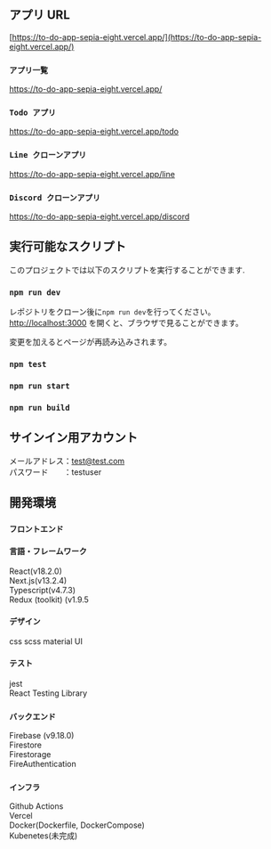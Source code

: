 ## アプリ URL
[https://to-do-app-sepia-eight.vercel.app/](https://to-do-app-sepia-eight.vercel.app/)

### `アプリ一覧`
https://to-do-app-sepia-eight.vercel.app/

### `Todo アプリ`
https://to-do-app-sepia-eight.vercel.app/todo

### `Line クローンアプリ`
https://to-do-app-sepia-eight.vercel.app/line

### `Discord クローンアプリ`
https://to-do-app-sepia-eight.vercel.app/discord

## 実行可能なスクリプト
このプロジェクトでは以下のスクリプトを実行することができます.

### `npm run dev`

レポジトリをクローン後に`npm run dev`を行ってください。  
[http://localhost:3000](http://localhost:3000) を開くと、ブラウザで見ることができます。  

変更を加えるとページが再読み込みされます。

### `npm test`

### `npm run start`

### `npm run build`

## サインイン用アカウント

メールアドレス：test@test.com  
パスワード　　：testuser

## 開発環境
### `フロントエンド`
#### 言語・フレームワーク
React(v18.2.0)  
Next.js(v13.2.4)  
Typescript(v4.7.3)  
Redux (toolkit) (v1.9.5

#### デザイン
css
scss
material UI  
  
#### テスト
jest  
React Testing Library  

### `バックエンド`
Firebase (v9.18.0)  
Firestore  
Firestorage  
FireAuthentication  
  
### `インフラ`
Github Actions  
Vercel  
Docker(Dockerfile, DockerCompose)  
Kubenetes(未完成)  
  
